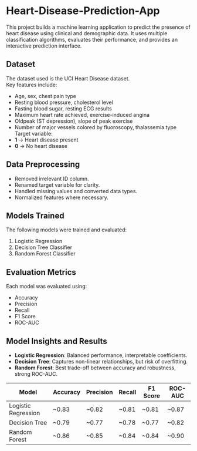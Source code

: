 # Heart-Disease-Prediction-App
This project builds a machine learning application to predict the presence of heart disease using clinical and demographic data. It uses multiple classification algorithms, evaluates their performance, and provides an interactive prediction interface.
## Dataset
The dataset used is the UCI Heart Disease dataset.  
Key features include:
- Age, sex, chest pain type
- Resting blood pressure, cholesterol level
- Fasting blood sugar, resting ECG results
- Maximum heart rate achieved, exercise-induced angina
- Oldpeak (ST depression), slope of peak exercise
- Number of major vessels colored by fluoroscopy, thalassemia type  
Target variable:
- **1** → Heart disease present  
- **0** → No heart disease  

## Data Preprocessing
- Removed irrelevant ID column.  
- Renamed target variable for clarity.  
- Handled missing values and converted data types.  
- Normalized features where necessary.  

## Models Trained
The following models were trained and evaluated:
1. Logistic Regression  
2. Decision Tree Classifier  
3. Random Forest Classifier  

## Evaluation Metrics
Each model was evaluated using:
- Accuracy  
- Precision  
- Recall  
- F1 Score  
- ROC-AUC  

## Model Insights and Results
- **Logistic Regression**: Balanced performance, interpretable coefficients.  
- **Decision Tree**: Captures non-linear relationships, but risk of overfitting.  
- **Random Forest**: Best trade-off between accuracy and robustness, strong ROC-AUC.  

| Model               | Accuracy | Precision | Recall | F1 Score | ROC-AUC |
|----------------------|----------|-----------|--------|----------|---------|
| Logistic Regression | ~0.83    | ~0.82     | ~0.81  | ~0.81    | ~0.87   |
| Decision Tree       | ~0.79    | ~0.77     | ~0.78  | ~0.77    | ~0.82   |
| Random Forest       | ~0.86    | ~0.85     | ~0.84  | ~0.84    | ~0.90   |

